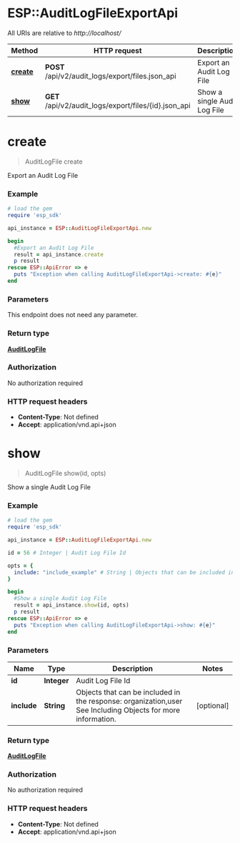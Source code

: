 # ESP::AuditLogFileExportApi

All URIs are relative to *http://localhost/*

Method | HTTP request | Description
------------- | ------------- | -------------
[**create**](AuditLogFileExportApi.md#create) | **POST** /api/v2/audit_logs/export/files.json_api | Export an Audit Log File
[**show**](AuditLogFileExportApi.md#show) | **GET** /api/v2/audit_logs/export/files/{id}.json_api | Show a single Audit Log File


# **create**
> AuditLogFile create

Export an Audit Log File

### Example
```ruby
# load the gem
require 'esp_sdk'

api_instance = ESP::AuditLogFileExportApi.new

begin
  #Export an Audit Log File
  result = api_instance.create
  p result
rescue ESP::ApiError => e
  puts "Exception when calling AuditLogFileExportApi->create: #{e}"
end
```

### Parameters
This endpoint does not need any parameter.

### Return type

[**AuditLogFile**](AuditLogFile.md)

### Authorization

No authorization required

### HTTP request headers

 - **Content-Type**: Not defined
 - **Accept**: application/vnd.api+json



# **show**
> AuditLogFile show(id, opts)

Show a single Audit Log File

### Example
```ruby
# load the gem
require 'esp_sdk'

api_instance = ESP::AuditLogFileExportApi.new

id = 56 # Integer | Audit Log File Id

opts = { 
  include: "include_example" # String | Objects that can be included in the response:  organization,user  See Including Objects for more information.
}

begin
  #Show a single Audit Log File
  result = api_instance.show(id, opts)
  p result
rescue ESP::ApiError => e
  puts "Exception when calling AuditLogFileExportApi->show: #{e}"
end
```

### Parameters

Name | Type | Description  | Notes
------------- | ------------- | ------------- | -------------
 **id** | **Integer**| Audit Log File Id | 
 **include** | **String**| Objects that can be included in the response:  organization,user  See Including Objects for more information. | [optional] 

### Return type

[**AuditLogFile**](AuditLogFile.md)

### Authorization

No authorization required

### HTTP request headers

 - **Content-Type**: Not defined
 - **Accept**: application/vnd.api+json



